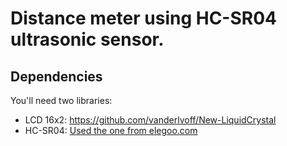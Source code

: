 # Distance meter using HC-SR04 ultrasonic sensor.

## Dependencies
You'll need two libraries:
* LCD 16x2: https://github.com/vanderlvoff/New-LiquidCrystal
* HC-SR04: [Used the one from elegoo.com](https://www.elegoo.com/pages/arduino-kits-support-files)